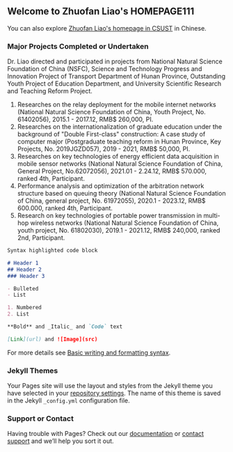 ## Welcome to Zhuofan Liao's HOMEPAGE111

You can also explore [Zhuofan Liao's homepage in CSUST](https://www.csust.edu.cn/jtxy/info/1349/20483.htm) in Chinese.

### Major Projects Completed or Undertaken

Dr. Liao directed and participated in projects from National Natural Science Foundation of China (NSFC), Science and Technology Progress and Innovation Project of Transport Department of Hunan Province, Outstanding Youth Project of Education Department, and University Scientific Research and Teaching Reform Project.
1.	Researches on the relay deployment for the mobile internet networks (National Natural Science Foundation of China, Youth Project, No. 61402056), 2015.1 - 2017.12, RMB$ 260,000, PI.
2.	Researches on the internationalization of graduate education under the background of "Double First-class" construction: A case study of computer major (Postgraduate teaching reform in Hunan Province, Key Projects, No. 2019JGZD057), 2019 - 2021, RMB$ 50,000, PI.
3.	Researches on key technologies of energy efficient data acquisition in mobile sensor networks (National Natural Science Foundation of China, General Project, No.62072056), 2021.01 - 2.24.12, RMB$ 570.000, ranked 4th, Participant.
4.	Performance analysis and optimization of the arbitration network structure based on queuing theory (National Natural Science Foundation of China, general project, No. 61972055), 2020.1 - 2023.12, RMB$ 600.000, ranked 4th, Participant.
5.	Research on key technologies of portable power transmission in multi-hop wireless networks (National Natural Science Foundation of China, youth project, No. 61802030), 2019.1 - 2021.12, RMB$ 240,000, ranked 2nd, Participant.


```markdown
Syntax highlighted code block

# Header 1
## Header 2
### Header 3

- Bulleted
- List

1. Numbered
2. List

**Bold** and _Italic_ and `Code` text

[Link](url) and ![Image](src)
```

For more details see [Basic writing and formatting syntax](https://docs.github.com/en/github/writing-on-github/getting-started-with-writing-and-formatting-on-github/basic-writing-and-formatting-syntax).

### Jekyll Themes

Your Pages site will use the layout and styles from the Jekyll theme you have selected in your [repository settings](https://github.com/betterhere/github.io/settings/pages). The name of this theme is saved in the Jekyll `_config.yml` configuration file.

### Support or Contact

Having trouble with Pages? Check out our [documentation](https://docs.github.com/categories/github-pages-basics/) or [contact support](https://support.github.com/contact) and we’ll help you sort it out.
